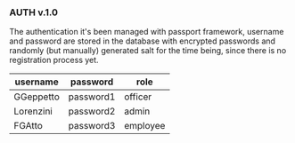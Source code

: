 ### AUTH v.1.0

The authentication it's been managed with passport framework, username and password are stored in the database with encrypted passwords and randomly (but manually) generated salt for the time being, since there is no registration process yet.


| username  | password    | role   |
|---        |---          |---|
|  GGeppetto |  password1 |  officer |
|  Lorenzini |  password2 | admin  |
|  FGAtto    |  password3 | employee  |
